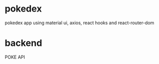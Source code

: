 # pokedex

pokedex app using material ui, axios, react hooks and react-router-dom

# backend

POKE API
